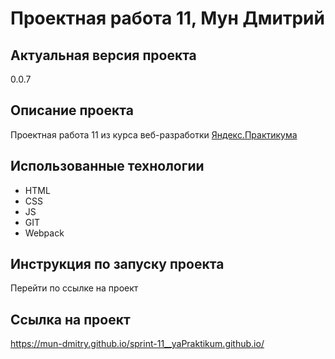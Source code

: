 # Проектная работа 11, Мун Дмитрий
## Актуальная версия проекта
0.0.7
## Описание проекта
Проектная работа 11 из курса веб-разработки [Яндекс.Практикума](https://praktikum.yandex.ru/)
## Использованные технологии
- HTML
- CSS
- JS
- GIT
- Webpack
## Инструкция по запуску проекта
Перейти по ссылке на проект
## Ссылка на проект
https://mun-dmitry.github.io/sprint-11__yaPraktikum.github.io/